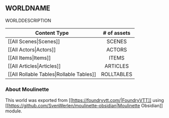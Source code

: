 ## WORLDNAME

<div>WORLDDESCRIPTION</div>

| Content Type | # of assets |
| ---          | :--:        |
| [[All Scenes\|Scenes]] | SCENES |
| [[All Actors\|Actors]] | ACTORS |
| [[All Items\|Items]] | ITEMS |
| [[All Articles\|Articles]] | ARTICLES |
| [[All Rollable Tables\|Rollable Tables]] | ROLLTABLES |

### About Moulinette

This world was exported from [[https://foundryvtt.com/|FoundryVTT]] using [[https://github.com/SvenWerlen/moulinette-obsidian|Moulinette Obsidian]] module.



